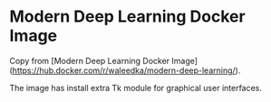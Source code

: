 # Modern Deep Learning Docker Image

Copy from [Modern Deep Learning Docker Image] (https://hub.docker.com/r/waleedka/modern-deep-learning/).

The image has install extra Tk module for graphical user interfaces.
